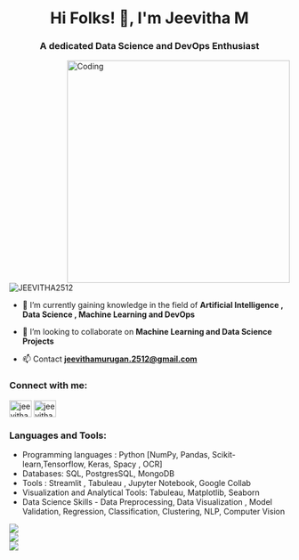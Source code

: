 <h1 align="center">Hi Folks! 👋, I'm Jeevitha M </h1>
<h3 align="center">A dedicated Data Science and DevOps Enthusiast </h3>
<img align="right" alt="Coding" width="400" src="https://media3.giphy.com/media/qgQUggAC3Pfv687qPC/giphy.gif">

<p align="left"> <img src="https://komarev.com/ghpvc/?username=mohnishkarthikeyan&label=Profile%20views&color=0e75b6&style=flat" alt="JEEVITHA2512" /> </p>

- 🌱 I’m currently gaining knowledge in the field of **Artificial Intelligence , Data Science , Machine Learning and DevOps**

- 👯 I’m looking to collaborate on **Machine Learning and Data Science Projects**

- 📫 Contact **jeevithamurugan.2512@gmail.com**

<h3 align="left">Connect with me:</h3>
<p align="left">
<a href="https://www.linkedin.com/in/jeevitha-m-357979223/" target="blank"><img align="center" src="https://raw.githubusercontent.com/rahuldkjain/github-profile-readme-generator/master/src/images/icons/Social/linked-in-alt.svg" alt="jeevitha-m-357979223" height="30" width="40" /></a>
<a href="https://www.hackerrank.com/jeevithamurugan1?hr_r=1" target="blank"><img align="center" src="https://raw.githubusercontent.com/rahuldkjain/github-profile-readme-generator/master/src/images/icons/Social/hackerrank.svg" alt="jeevithamurugan1" height="30" width="40" /></a>

<h3 align="left">Languages and Tools:</h3>

  - Programming languages : Python [NumPy, Pandas, Scikit-learn,Tensorflow, Keras,  Spacy , OCR]
  - Databases:  SQL, PostgresSQL, MongoDB
  - Tools : Streamlit , Tabuleau , Jupyter Notebook, Google Collab
  - Visualization and Analytical Tools:  Tabuleau, Matplotlib, Seaborn
  - Data Science Skills - Data Preprocessing, Data Visualization , Model Validation, Regression, Classification, Clustering, NLP, Computer Vision

![](https://github-readme-stats.vercel.app/api?username=JEEVITHA2512&theme=blue-green&hide_border=false&include_all_commits=true&count_private=true)<br/>
![](https://github-readme-streak-stats.herokuapp.com/?user=JEEVITHA2512&theme=blue-green&hide_border=false)<br/>
![](https://github-readme-stats.vercel.app/api/top-langs/?username=JEEVITHA2512&theme=blue-green&hide_border=false&include_all_commits=true&count_private=true&layout=compact)
